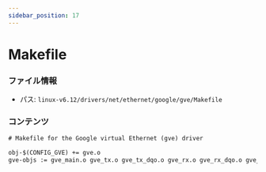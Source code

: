```yaml
---
sidebar_position: 17
---
```

# Makefile

### ファイル情報

- パス: `linux-v6.12/drivers/net/ethernet/google/gve/Makefile`

### コンテンツ

```txt
# Makefile for the Google virtual Ethernet (gve) driver

obj-$(CONFIG_GVE) += gve.o
gve-objs := gve_main.o gve_tx.o gve_tx_dqo.o gve_rx.o gve_rx_dqo.o gve_ethtool.o gve_adminq.o gve_utils.o gve_flow_rule.o

```
